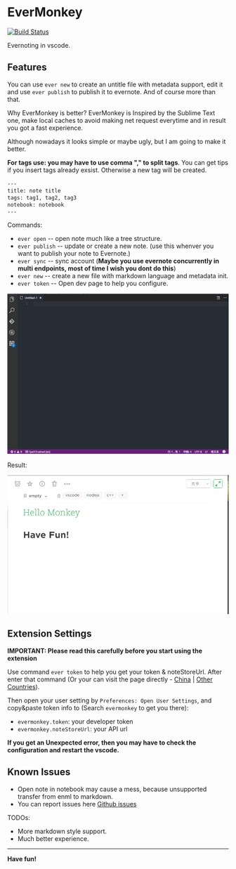 # EverMonkey

[![Build Status](https://travis-ci.org/michalyao/evermonkey.svg?branch=master)](https://travis-ci.org/michalyao/evermonkey)

Evernoting in vscode.

## Features

You can use `ever new` to create an untitle file with metadata support, edit it and use `ever publish` to publish it to evernote. And of course more than that.

Why EverMonkey is better? EverMonkey is Inspired by the Sublime Text one, make local caches to avoid making net request everytime and in result
you got a fast experience. 

Although nowadays it looks simple or maybe ugly, but I am going to make it better. 


**For tags use: you may have to use comma "," to split tags**. You can get tips if you insert tags already exsist. Otherwise a new tag will be created. 

```
---
title: note title
tags: tag1, tag2, tag3
notebook: notebook
---
```

Commands:
* `ever open` -- open note much like a tree structure. 
* `ever publish` -- update or create a new note. (use this whenver you want to publish your note to Evernote.)
* `ever sync` -- sync account (**Maybe you use evernote concurrently in multi endpoints, most of time I wish you dont do this**)
* `ever new` -- create a new file with markdown language and metadata init.
* `ever token` -- Open dev page to help you configure.

![example](assets/monkey.gif)

Result:

![result](assets/result.jpg)

## Extension Settings

**IMPORTANT: Please read this carefully before you start using the extension**

Use command `ever token` to help you get your token & noteStoreUrl. After enter that command (Or your can visit the page directly - [China](https://app.yinxiang.com/api/DeveloperToken.action) | [Other Countries](https://www.evernote.com/api/DeveloperToken.action)).

Then open your user setting by `Preferences: Open User Settings`, and copy&paste token info to (Search `evermonkey` to get you there):

* `evermonkey.token`: your developer token
* `evermonkey.noteStoreUrl`: your API url

**If you get an Unexpected error, then you may have to check the configuration and restart the vscode.**

## Known Issues

- Open note in notebook may cause a mess, because unsupported transfer from enml to markdown.
- You can report issues here [Github issues](https://github.com/michalyao/evermonkey/issues)

TODOs:
+ More markdown style support. 
+ Much better experience.


-----------------------------------------------------------------------------------------------------------

**Have fun!**

